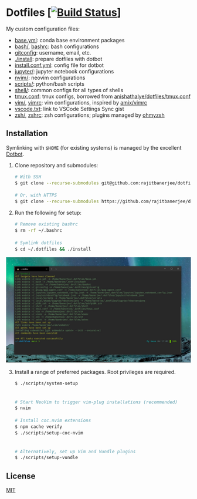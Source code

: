 # Dotfiles \[[![Build Status](https://travis-ci.com/rajitbanerjee/dotfiles.svg?branch=master)](https://travis-ci.com/rajitbanerjee/dotfiles)]

My custom configuration files:

-   [base.yml](./base.yml): conda base environment packages
-   [bash/](./bash/), [bashrc](./bashrc): bash configurations
-   [gitconfig](./gitconfig): username, email, etc.
-   [./install](./install): prepare dotfiles with dotbot
-   [install.conf.yml](./install.conf.yml): config file for dotbot
-   [jupyter/](./jupyter/): jupyter notebook configurations 
-   [nvim/](./nvim/): neovim configurations
-   [scripts/][scripts]: python/bash scripts
-   [shell/](./shell/): common configs for all types of shells
-   [tmux.conf](./tmux.conf): tmux configs, borrowed from [anishathalye/dotfiles/tmux.conf][anish]
-   [vim/](./vim/), [vimrc](./vimrc): vim configurations, inspired by [amix/vimrc][amix]
-   [vscode.txt](./vscode.txt): link to VSCode Settings Sync gist
-   [zsh/](./zsh/), [zshrc](./zshrc): zsh configurations; plugins managed by [ohmyzsh][ohmyzsh]

## Installation

Symlinking with `$HOME` (for existing systems) is managed by the excellent [Dotbot][dotbot].

1.  Clone repository and submodules:

    ```bash
    # With SSH
    $ git clone --recurse-submodules git@github.com:rajitbanerjee/dotfiles $HOME/.dotfiles

    # Or, with HTTPS
    $ git clone --recurse-submodules https://github.com/rajitbanerjee/dotfiles.git $HOME/.dotfiles
    ```

2.  Run the following for setup:

    ```bash
    # Remove existing bashrc
    $ rm -rf ~/.bashrc

    # Symlink dotfiles
    $ cd ~/.dotfiles && ./install
    ```

<img src='./screenshot.jpg'>

3.  Install a range of preferred packages. Root privileges are required.

    ```bash
    $ ./scripts/system-setup


    # Start NeoVim to trigger vim-plug installations (recommended)
    $ nvim

    # Install coc.nvim extensions
    $ npm cache verify
    $ ./scripts/setup-coc-nvim


    # Alternatively, set up Vim and Vundle plugins
    $ ./scripts/setup-vundle
    ```

## License

[MIT][license]

[scripts]: https://github.com/rajitbanerjee/scripts

[amix]: https://github.com/amix/vimrc

[anish]: https://github.com/anishathalye/dotfiles/blob/master/tmux.conf

[dotbot]: https://github.com/anishathalye/dotbot

[ohmyzsh]: https://github.com/ohmyzsh/ohmyzsh

[license]: LICENSE
